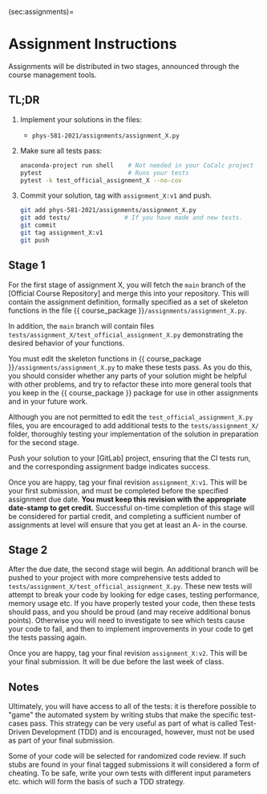 (sec:assignments)=
# Assignment Instructions

Assignments will be distributed in two stages, announced through the course management
tools.

## TL;DR

1. Implement your solutions in the files:

    * `phys-581-2021/assignments/assignment_X.py`

2. Make sure all tests pass:

    ```bash
    anaconda-project run shell    # Not needed in your CoCalc project
    pytest                        # Runs your tests
    pytest -k test_official_assignment_X --no-cov
    ```

3. Commit your solution, tag with `assignment_X:v1` and push.

    ```bash
    git add phys-581-2021/assignments/assignment_X.py
    git add tests/               # If you have made and new tests.
    git commit
    git tag assignment_X:v1
    git push
    ```

## Stage 1
For the first stage of assignment X, you will fetch the `main` branch of the [Official
Course Repository] and merge this into your repository.  This will contain the
assignment definition, formally specified as a set of skeleton functions in the file {{
course_package }}`/assignments/assignment_X.py`.
     
In addition, the `main` branch will contain files
`tests/assignment_X/test_official_assignment_X.py` demonstrating the desired behavior of
your functions.
     
You must edit the skeleton functions in {{ course_package
}}`/assignments/assignment_X.py` to make these tests pass.  As you do this, you should
consider whether any parts of your solution might be helpful with other problems, and
try to refactor these into more general tools that you keep in the {{ course_package }}
package for use in other assignments and in your future work.

Although you are not permitted to edit the `test_official_assignment_X.py` files,
you are encouraged to add additional tests to the `tests/assignment_X/` folder,
thoroughly testing your implementation of the solution in preparation for the
second stage.

Push your solution to your [GitLab] project, ensuring that the CI tests run, and
the corresponding assignment badge indicates success.

Once you are happy, tag your final revision `assignment_X:v1`.  This will be your
first submission, and must be completed before the specified assignment due date.
**You must keep this revision with the appropriate date-stamp to get credit.**
Successful on-time completion of this stage will be considered for partial credit,
and completing a sufficient number of assignments at level will ensure that you get
at least an A- in the course.

## Stage 2

After the due date, the second stage wiil begin.  An additional branch will be
pushed to your project with more comprehensive tests added to
`tests/assignment_X/test_official_assignment_X.py`.  These new tests will attempt to
break your code by looking for edge cases, testing performance, memory usage etc.
If you have properly tested your code, then these tests should pass, and you should
be proud (and may receive additional bonus points).  Otherwise you will need to
investigate to see which tests cause your code to fail, and then to implement
improvements in your code to get the tests passing again.

Once you are happy, tag your final revision `assignment_X:v2`.  This will be your
final submission.  It will be due before the last week of class.

## Notes

Ultimately, you will have access to all of the tests: it is therefore possible to "game"
the automated system by writing stubs that make the specific test-cases pass.  This
strategy can be very useful as part of what is called Test-Driven Development (TDD) and
is encouraged, however, must not be used as part of your final submission.

Some of your code will be selected for randomized code review.  If such stubs are found
in your final tagged submissions it will considered a form of cheating.  To be safe,
write your own tests with different input parameters etc. which will form the basis of
such a TDD strategy.
